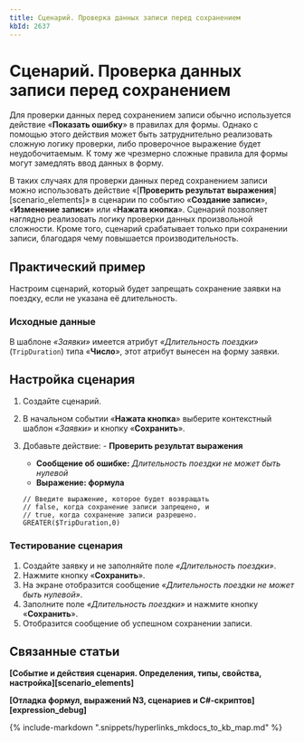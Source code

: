 ```yaml
---
title: Сценарий. Проверка данных записи перед сохранением
kbId: 2637
---
```


# Сценарий. Проверка данных записи перед сохранением

Для проверки данных перед сохранением записи обычно используется действие «**Показать ошибку**» в правилах для формы. Однако с помощью этого действия может быть затруднительно реализовать сложную логику проверки, либо проверочное выражение будет неудобочитаемым. К тому же чрезмерно сложные правила для формы могут замедлять ввод данных в форму.

В таких случаях для проверки данных перед сохранением записи можно использовать действие «[**Проверить результат выражения**][scenario_elements]» в сценарии по событию «**Создание записи**», «**Изменение записи**» или «**Нажата кнопка**». Сценарий позволяет наглядно реализовать логику проверки данных произвольной сложности. Кроме того, сценарий срабатывает только при сохранении записи, благодаря чему повышается производительность.

## Практический пример

Настроим сценарий, который будет запрещать сохранение заявки на поездку, если не указана её длительность.

### Исходные данные

В шаблоне *«Заявки»* имеется атрибут *«Длительность поездки»* (`TripDuration`) типа «**Число**», этот атрибут вынесен на форму заявки.

## Настройка сценария

1. Создайте сценарий.
2. В начальном событии «**Нажата кнопка**» выберите контекстный шаблон *«Заявки»* и кнопку «**Сохранить**».
3. Добавьте действие: - **Проверить результат выражения**
    - **Сообщение об ошибке:** *Длительность поездки не может быть нулевой*
    - **Выражение: формула**
    
    
    
    
    ```
    // Введите выражение, которое будет возвращать  
    // false, когда сохранение записи запрещено, и  
    // true, когда сохранение записи разрешено.  
    GREATER($TripDuration,0)
    ```

### Тестирование сценария

1. Создайте заявку и не заполняйте поле *«Длительность поездки»*.
2. Нажмите кнопку «**Сохранить**».
3. На экране отобразится сообщение *«Длительность поездки не может быть нулевой»*.
4. Заполните поле *«Длительность поездки»* и нажмите кнопку «**Сохранить**».
5. Отобразится сообщение об успешном сохранении записи.

## Связанные статьи

**[Событие и действия сценария. Определения, типы, свойства, настройка][scenario_elements]**

**[Отладка формул, выражений N3, сценариев и C#-скриптов][expression_debug]**

{% include-markdown ".snippets/hyperlinks_mkdocs_to_kb_map.md" %}
